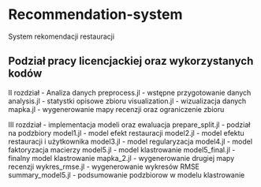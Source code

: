 # Recommendation-system
System rekomendacji restauracji

## Podział pracy licencjackiej oraz wykorzystanych kodów

II rozdział - Analiza danych
preprocess.jl - wstępne przygotowanie danych
analysis.jl - statystki opisowe zbioru
visualization.jl - wizualizacja danych
mapka.jl - wygenerowanie mapy recenzji oraz ograniczenie zbioru 

III rozdział - implementacja modeli oraz ewaluacja
prepare_split.jl - podział na podzbiory
model1.jl - model efekt restauracji
model2.jl - model efektu restauracji i użytkownika
model3.jl - model regularyzacja
model4.jl - model faktoryzacja macierzy
model5.jl - model klastrowanie
model5_final.jl - finalny model klastrowanie
mapka_2.jl - wygenerowanie drugiej mapy recenzji
wykres_rmse.jl - wygenerowanie wykresów RMSE
summary_model5.jl - podsumowanie podzbiorow w modelu klastrowanie
